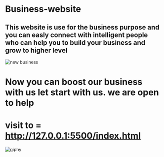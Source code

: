 # Business-website
## This website is use for the business purpose and you can easly connect with intelligent people who can help you to build your business and grow to higher level
![new business](https://user-images.githubusercontent.com/76609761/144736448-2e770c4b-1066-4eda-9227-c6ccc7708aa7.png)


# Now you can boost our business with us let start with us. we are open to help
# visit to = http://127.0.0.1:5500/index.html



![giphy](https://user-images.githubusercontent.com/76609761/144736515-58677d3f-b42c-485e-9809-c6f7c9d4907e.gif)

